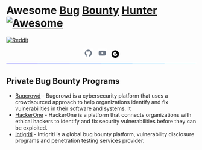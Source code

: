 # Awesome [Bug](https://en.wikipedia.org/wiki/Bug_bounty_program) [Bounty](https://en.wikipedia.org/wiki/Open_Bug_Bounty) [Hunter](https://en.wikipedia.org/wiki/Bug_hunting) [![Awesome](https://awesome.re/badge.svg)](https://awesome.re) 
[![Reddit](https://img.shields.io/badge/Reddit-FF4500?style=for-the-badge&logo=reddit&logoColor=white)](https://www.reddit.com/r/bugbounty/)

<p align="center">
    <a href="https://github.com/cybersecurity-dev/"><img height="25" src="https://github.com/cybersecurity-dev/cybersecurity-dev/blob/main/assets/github.svg" alt="GitHub"></a>
    &nbsp;
    <a href="https://www.youtube.com/@CyberThreatDefence"><img height="25" src="https://github.com/cybersecurity-dev/cybersecurity-dev/blob/main/assets/youtube.svg" alt="YouTube"></a>
    &nbsp;
    <a href="https://cyberthreatdefence.com/my_awesome_lists"><img height="20" src="https://github.com/cybersecurity-dev/cybersecurity-dev/blob/main/assets/blog.svg" alt="My Awesome Lists"></a>
    <img src="https://github.com/cybersecurity-dev/cybersecurity-dev/blob/main/assets/bar.gif">
</p>



## Private Bug Bounty Programs

* [Bugcrowd](https://www.bugcrowd.com/) - Bugcrowd is a cybersecurity platform that uses a crowdsourced approach to help organizations identify and fix vulnerabilities in their software and systems. It
* [HackerOne](https://www.hackerone.com/) - HackerOne is a platform that connects organizations with ethical hackers to identify and fix security vulnerabilities before they can be exploited.
* [Intigriti](https://www.intigriti.com/) - Intigriti is a global bug bounty platform, vulnerability disclosure programs and penetration testing services provider.
